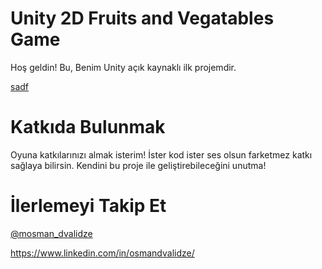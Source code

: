 # Unity 2D Fruits and Vegatables Game
Hoş geldin! Bu, Benim Unity açık kaynaklı ilk projemdir.

[sadf](https://drive.google.com/file/d/1MnZ5yY5c6aVHd-ksRF8ewAXTfoxPoqYj/view?usp=sharing)

# Katkıda Bulunmak
Oyuna katkılarınızı almak isterim! İster kod ister ses olsun farketmez katkı sağlaya bilirsin. Kendini bu proje ile geliştirebileceğini unutma!

# İlerlemeyi Takip Et
[@mosman_dvalidze](https://www.instagram.com/mosman_dvalidze/)

https://www.linkedin.com/in/osmandvalidze/
